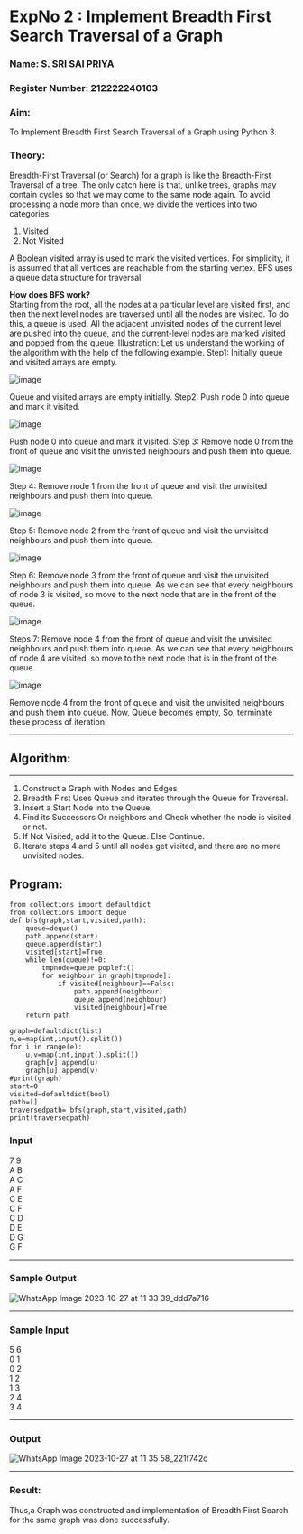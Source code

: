 <h1>ExpNo 2 : Implement Breadth First Search Traversal of a Graph</h1> 
<h3>Name: S. SRI SAI PRIYA</h3>
<h3>Register Number: 212222240103</h3>
<H3>Aim:</H3>
<p>To Implement Breadth First Search Traversal of a Graph using Python 3.</p>
<h3>Theory:</h3>
<p>Breadth-First Traversal (or Search) for a graph is like the Breadth-First Traversal of a tree.
The only catch here is that, unlike trees, graphs may contain cycles so that we may come to the same node again. To avoid processing a node more than once, we divide the vertices into two categories:
<ol><li>Visited</li>
<li>Not Visited</li></ol>
</p>
<p>A Boolean visited array is used to mark the visited vertices. For simplicity, it is assumed that all vertices are reachable from the starting vertex. BFS uses a queue data structure for traversal.</p>
<p><strong>How does BFS work?</strong><br>
  Starting from the root, all the nodes at a particular level are visited first, and then the next level nodes are traversed until all the nodes are visited.
To do this, a queue is used. All the adjacent unvisited nodes of the current level are pushed into the queue, and the current-level nodes are marked visited and popped from the queue.
Illustration:
Let us understand the working of the algorithm with the help of the following example.
Step1: Initially queue and visited arrays are empty.
</p>

![image](https://github.com/natsaravanan/19AI405FUNDAMENTALSOFARTIFICIALINTELLIGENCE/assets/87870499/8acdebf8-ecc2-4d10-a208-45cce441f059)


Queue and visited arrays are empty initially.
Step2: Push node 0 into queue and mark it visited.

![image](https://github.com/natsaravanan/19AI405FUNDAMENTALSOFARTIFICIALINTELLIGENCE/assets/87870499/0e9ce012-8e1f-43d7-b7b9-c0fb19fe0c3f)


Push node 0 into queue and mark it visited.
Step 3: Remove node 0 from the front of queue and visit the unvisited neighbours and push them into queue.

![image](https://github.com/natsaravanan/19AI405FUNDAMENTALSOFARTIFICIALINTELLIGENCE/assets/87870499/67d8fa3b-ce9e-46c2-9dd7-089e204e667a)

Step 4: Remove node 1 from the front of queue and visit the unvisited neighbours and push them into queue.

![image](https://github.com/natsaravanan/19AI405FUNDAMENTALSOFARTIFICIALINTELLIGENCE/assets/87870499/b0cf0fde-8a86-41cb-a054-36875ac24ab0)

Step 5: Remove node 2 from the front of queue and visit the unvisited neighbours and push them into queue.

![image](https://github.com/natsaravanan/19AI405FUNDAMENTALSOFARTIFICIALINTELLIGENCE/assets/87870499/8968a163-6b3a-4f7e-8ad4-bbf24f326b9b)

Step 6: Remove node 3 from the front of queue and visit the unvisited neighbours and push them into queue. 
As we can see that every neighbours of node 3 is visited, so move to the next node that are in the front of the queue.

![image](https://github.com/natsaravanan/19AI405FUNDAMENTALSOFARTIFICIALINTELLIGENCE/assets/87870499/7a1c1b16-ea69-497f-a099-8440200f6dc0)

Steps 7: Remove node 4 from the front of queue and visit the unvisited neighbours and push them into queue. 
As we can see that every neighbours of node 4 are visited, so move to the next node that is in the front of the queue.

![image](https://github.com/natsaravanan/19AI405FUNDAMENTALSOFARTIFICIALINTELLIGENCE/assets/87870499/8e16ffa3-c3d6-4774-822b-6eb84adedad9)

Remove node 4 from the front of queue and visit the unvisited neighbours and push them into queue.
Now, Queue becomes empty, So, terminate these process of iteration.


<hr>
<h2>Algorithm:</h2>
<hr>
<ol>
  <li>Construct a Graph with Nodes and Edges</li>
 <li>Breadth First Uses Queue and iterates through the Queue for Traversal.</li>
  <li>Insert a Start Node into the Queue.</li>
<li>Find its Successors Or neighbors and Check whether the node is visited or not.</li>
<li>If Not Visited, add it to the Queue. Else Continue.</li>
<li>Iterate steps 4 and 5 until all nodes get visited, and there are no more unvisited nodes.</li>

</ol>
</hr>

## Program:
```
from collections import defaultdict
from collections import deque
def bfs(graph,start,visited,path):
    queue=deque()
    path.append(start)
    queue.append(start)
    visited[start]=True
    while len(queue)!=0:
        tmpnode=queue.popleft()
        for neighbour in graph[tmpnode]:
            if visited[neighbour]==False:
                path.append(neighbour)
                queue.append(neighbour)
                visited[neighbour]=True
    return path

graph=defaultdict(list)
n,e=map(int,input().split())
for i in range(e):
    u,v=map(int,input().split())
    graph[v].append(u)
    graph[u].append(v)
#print(graph)
start=0
visited=defaultdict(bool)
path=[]
traversedpath= bfs(graph,start,visited,path)
print(traversedpath)
```
<h3>Input</h3>

7 9 <BR>
A B <BR>
A C <BR>
A F <BR>
C E <BR>
C F <BR>
C D <BR>
D E <BR>
D G <BR>
G F <BR>
<hr>
<h3>Sample Output</h3>

![WhatsApp Image 2023-10-27 at 11 33 39_ddd7a716](https://github.com/SriSaiPriyaSenthilvel/19AI405FUNDAMENTALSOFARTIFICIALINTELLIGENCE/assets/119475702/70a03467-c1e2-47ca-8a26-867def31d2d1)

<hr>

<h3>Sample Input</h3>

5 6 <BR>
0 1 <BR>
0 2 <BR>
1 2 <BR>
1 3 <BR>
2 4 <BR>
3 4 <BR>
<hr>
<h3>Output</h3>

![WhatsApp Image 2023-10-27 at 11 35 58_221f742c](https://github.com/SriSaiPriyaSenthilvel/19AI405FUNDAMENTALSOFARTIFICIALINTELLIGENCE/assets/119475702/eba223bf-13a4-416c-b762-a2c72bbfa668)

<hr>
<h3>Result:</h3>

<p>Thus,a Graph was constructed and implementation of Breadth First Search for the same graph was done successfully.</p>
</hr>






